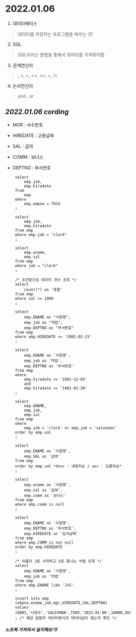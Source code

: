 # 2022.01.06

1. 데이터베이스

> 데이터를 저장하는 프로그램을 배우는 것!

2. SQL

> SQL이라는 문법을 통해서 데이터를 가져와야함.

3. 관계연산자

>, >, <, <=, >=, =, !=

4. 논리연산자

> and , or

## *2022.01.06 cording*
 * MGR : 사수번호
 * HIREDATE : 고용날짜
 * SAL : 급여
 * COMM : 보너스
 * DEPTNO : 부서번호 


        select
            emp.job,
            emp.hiredate
        from
            emp
        where
            emp.empno = 7934
        ;

        select 
            emp.job,
            emp.hiredate
        from emp
        where emp.job = "clerk"
        ;

        select 
            emp.ename,
            emp.sal
        from emp
        where job = "clerk"
        ;

        /* 조건문으로 데이터 갯수 조회 */
        select 
            count(*) as '총합'
        from emp
        where sal >= 1000
        ;

        select
            emp.ENAME as "사원명",
            emp.job as "직업",
            emp.DEPTNO as "부서번호"
        from emp
        where emp.HIREDATE <= '1982-01-23'
        ;

        select 
            emp.ENAME as '사원명', 
            emp.job as '직업',
            emp.DEPTNO as '부서번호'
        from emp
        where 	
            emp.hiredate <= '1981-12-03'
            and
            emp.hiredate >= '1981-02-20'
        ;

        select
            emp.ENAME,
            emp.job,
            emp.sal
        from emp
        where
            emp.job = 'clerk' or emp.job = 'salesman'
        order by emp.sal
        ;

        select
            emp.ENAME as '사원명',
            emp.SAL as '급여'
        from emp
        order by emp.sal *desc : 내림차순 / asc : 오름차순*
        ;

        select
            emp.ename as '사원명',
            emp.sal as '급여',
            emp.comm as '보너스'
        from emp
        where emp.comm is null
        ;

        select
            emp.ENAME as '사원명',
            emp.DEPTNO as '부서번호',
            emp.HIREDATE as '입사날짜'
        from emp
        where emp.COMM is not null
        order by emp.HIREDATE
        ;

        /* 이름이 J로 시작하고 S로 끝나는 사람 조회 */
        select
            emp.ENAME as '사원명',
            emp.job as '직업'
        from emp
        where emp.ENAME like 'J%S'
        ;

        insert into emp
        (empno,ename,job,mgr,HIREDATE,SAL,DEPTNO)
        values
        (8001,'나정수','SALESMAN',7369,'2022-01-06',10000,30)
        ; /* 해당 칼럼의 데이터형식과 데이터값이 맞는지 확인 */



##### 노트북 가져와서 설치해보기!